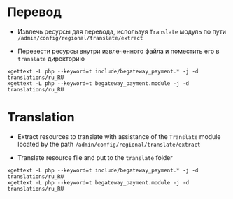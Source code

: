 # Перевод

  * Извлечь ресурсы для перевода, используя `Translate` модуль по пути `/admin/config/regional/translate/extract`

  * Перевести ресурсы внутри извлеченного файла и поместить его в `translate` директорию

```
xgettext -L php --keyword=t include/begateway_payment.* -j -d translations/ru_RU
xgettext -L php --keyword=t begateway_payment.module -j -d translations/ru_RU
```
# Translation

  * Extract resources to translate with assistance of the `Translate` module located by the path `/admin/config/regional/translate/extract`

  * Translate resource file and put to the `translate` folder

```
xgettext -L php --keyword=t include/begateway_payment.* -j -d translations/ru_RU
xgettext -L php --keyword=t begateway_payment.module -j -d translations/ru_RU
```

